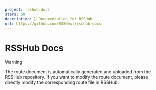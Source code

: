 ```yaml
---
project: rsshub-docs
stars: 50
description: 📄 Documentation for RSSHub
url: https://github.com/RSSNext/rsshub-docs
---
```


RSSHub Docs
===========

Warning

The route document is automatically generated and uploaded from the RSSHub repository. If you want to modify the route document, please directly modify the corresponding route file in RSSHub.

